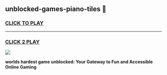 
## unblocked-games-piano-tiles 👋
<h3>
<a href="https://premium.freeplayer.one?title=unblocked-games-piano-tiles&ref=14F">CLICK TO PLAY</a></h3>
<hr>

<h3>
<a href="https://premium.freeplayer.one?title=unblocked-games-piano-tiles&ref=14F">CLICK 2 PLAY</a>
  
</h3>

<a href="https://premium.freeplayer.one?title=unblocked-games-piano-tiles&ref=12F/"><img src="https://clearcache.store/games.png"></a>


**worlds hardest game unblocked: Your Gateway to Fun and Accessible Online Gaming**
